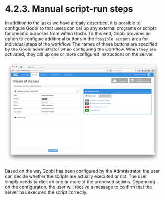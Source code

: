 # 4.2.3. Manual script-run steps

In addition to the tasks we have already described, it is possible to configure Goobi so that users can call up any external programs or scripts for specific purposes from within Goobi. To this end, Goobi provides an option to configure additional buttons in the `Possible actions` area for individual steps of the workflow. The names of these buttons are specified by the Goobi administrator when configuring the workflow. When they are activated, they call up one or more configured instructions on the server.

![Step with two configured script calls that can be launched manually](../../.gitbook/assets/32e.png)

Based on the way Goobi has been configured by the Administrator, the user can decide whether the scripts are actually executed or not. The user simply needs to click on one or more of the proposed actions. Depending on the configuration, the user will receive a message to confirm that the server has executed the script correctly.

